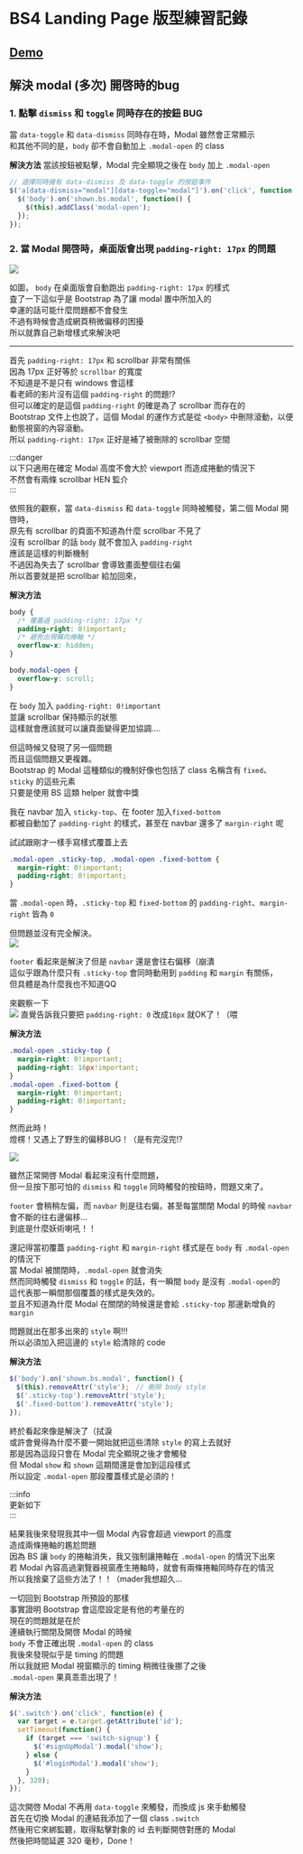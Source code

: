 # BS4 Landing Page 版型練習記錄

## [Demo](https://kayahino.github.io/hexschool-hw/BS4/landing-page-practice/landing.html)

## 解決 modal (多次) 開啓時的bug

### 1. 點擊 `dismiss` 和 `toggle` 同時存在的按鈕 BUG

當 `data-toggle` 和 `data-dismiss` 同時存在時，Modal 雖然會正常顯示    
和其他不同的是，`body` 卻不會自動加上 `.modal-open` 的 class
        
**解決方法**
當該按鈕被點擊，Modal 完全顯現之後在 `body` 加上 `.modal-open`
```javascript
// 選擇同時擁有 data-dismiss 及 data-toggle 的按鈕事件
$('a[data-dismiss="modal"][data-toggle="modal"]').on('click', function() {
  $('body').on('shown.bs.modal', function() {
    $(this).addClass('modal-open');
  });
});
```
    
### 2. 當 Modal 開啓時，桌面版會出現 `padding-right: 17px` 的問題

![](https://i.imgur.com/pL6tvuJ.png)

如圖， `body` 在桌面版會自動跑出 `padding-right: 17px` 的樣式  
査了一下這似乎是 Bootstrap 為了讓 modal 置中所加入的   
幸運的話可能什麼問題都不會發生   
不過有時候會造成網頁稍微偏移的困擾   
所以就靠自己新增樣式來解決吧    
    
      
---
    
        
首先 `padding-right: 17px` 和 scrollbar 非常有關係    
因為 17px 正好等於 `scrollbar` 的寬度    
不知道是不是只有 windows 會這樣    
看老師的影片沒有這個 `padding-right` 的問題!?    
但可以確定的是這個 `padding-right` 的確是為了 scrollbar 而存在的    
Bootstrap 文件上也說了，這個 Modal 的運作方式是從 `<body>` 中刪除滾動，以便動態視窗的內容滾動。   
所以 `padding-right: 17px` 正好是補了被刪除的 scrollbar 空間   
    
    
:::danger   
以下只適用在確定 Modal 高度不會大於 viewport 而造成捲動的情況下    
不然會有兩條 scrollbar HEN 監介   
:::
    
依照我的觀察，當 `data-dismiss` 和 `data-toggle` 同時被觸發，第二個 Modal 開啓時，    
原先有 scrollbar 的頁面不知道為什麼 scrollbar 不見了   
沒有 scrollbar 的話 `body` 就不會加入 `padding-right`    
應該是這樣的判斷機制    
不過因為失去了 scrollbar 會導致畫面整個往右偏    
所以首要就是把 scrollbar 給加回來，   
    
    
**解決方法**
        
```css
body {
  /* 覆蓋過 padding-right: 17px */
  padding-right: 0!important;
  /* 避免出現橫向捲軸 */
  overflow-x: hidden;
}

body.modal-open {
  overflow-y: scroll;
}
```
在 `body` 加入 `padding-right: 0!important`    
並讓 scrollbar 保持顯示的狀態    
這樣就會應該就可以讓頁面變得更加協調....    
    
    
但這時候又發現了另一個問題   
而且這個問題又更複雜。   
Bootstrap 的 Modal 這種類似的機制好像也包括了 class 名稱含有 `fixed`、`sticky` 的這些元素   
只要是使用 BS 這類 helper 就會中獎   
    
我在 navbar 加入 `sticky-top`、在 footer 加入`fixed-bottom`   
都被自動加了 `padding-right` 的樣式，甚至在 navbar 還多了 `margin-right` 呢    
    
試試跟剛才一樣手寫樣式覆蓋上去   
```css
.modal-open .sticky-top, .modal-open .fixed-bottom {
  margin-right: 0!important;
  padding-right: 0!important;
}
```
當 `.modal-open` 時，`.sticky-top` 和 `fixed-bottom` 的 `padding-right`、`margin-right` 皆為 `0`
    
但問題並沒有完全解決。   
![](https://i.imgur.com/XoGNEny.gif)

`footer` 看起來是解決了但是 `navbar` 還是會往右偏移（崩潰    
這似乎跟為什麼只有 `.sticky-top` 會同時動用到 `padding` 和 `margin` 有關係，    
但具體是為什麼我也不知道QQ    

來觀察一下   
![](https://i.imgur.com/Ob23u0G.png)
直覺告訴我只要把 `padding-right: 0` 改成`16px` 就OK了！（喂    

**解決方法**
```css
.modal-open .sticky-top {
  margin-right: 0!important;
  padding-right: 16px!important;
}
.modal-open .fixed-bottom {
  margin-right: 0!important;
  padding-right: 0!important;
}
```
        
    
然而此時！   
燈楞！又遇上了野生的偏移BUG！（是有完沒完!?    

![](https://i.imgur.com/9bcijhj.gif)

雖然正常開啓 Modal 看起來沒有什麼問題，   
但一旦按下那可怕的 `dismiss` 和 `toggle` 同時觸發的按鈕時，問題又來了。    

`footer` 會稍稍左偏，而 `navbar` 則是往右偏，甚至每當關閉 Modal 的時候 `navbar` 會不斷的往右邊偏移...    
到底是什麼妖術喇吼！！   

還記得當初覆蓋 `padding-right` 和 `margin-right` 樣式是在 `body` 有 `.modal-open` 的情況下   
當 Modal 被關閉時，`.modal-open` 就會消失   
然而同時觸發 `dismiss` 和 `toggle` 的話，有一瞬間 `body` 是沒有 `.modal-open`的   
這代表那一瞬間那個覆蓋的樣式是失效的。   
並且不知道為什麼 Modal 在關閉的時候還是會給 `.sticky-top` 那邊新增負的 `margin`   

問題就出在那多出來的 `style` 啊!!!   
所以必須加入把這邊的 `style` 給清除的 code    

**解決方法**
```javascript
$('body').on('shown.bs.modal', function() {
　$(this).removeAttr('style');　// 刪除 body style
　$('.sticky-top').removeAttr('style');
　$('.fixed-bottom').removeAttr('style');
});
```
    
    

終於看起來像是解決了（拭淚   
或許會覺得為什麼不要一開始就把這些清除 `style` 的寫上去就好    
那是因為這段只會在 Modal 完全顯現之後才會觸發    
但 Modal `show` 和 `shown` 這期間還是會加到這段樣式   
所以設定 `.modal-open` 那段覆蓋樣式是必須的！    

    
        
:::info   
更新如下    
:::   

結果我後來發現我其中一個 Modal 內容會超過 viewport 的高度   
造成兩條捲軸的尷尬問題   
因為 BS 讓 `body` 的捲軸消失，我又強制讓捲軸在 `.modal-open` 的情況下出來    
若 Modal 內容高過瀏覽器視窗產生捲軸時，就會有兩條捲軸同時存在的情況   
所以我捨棄了這些方法了！！（mader我想超久...    
    
一切回到 Bootstrap 所預設的那樣   
事實證明 Bootstrap 會這麼設定是有他的考量在的    
現在的問題就是在於   
連續執行關閉及開啓 Modal 的時候   
`body` 不會正確出現 `.modal-open` 的 class   
我後來發現似乎是 timing 的問題   
所以我就把 Modal 視窗顯示的 timing 稍微往後挪了之後   
`.modal-open` 果真乖乖出現了！    

**解決方法**

```javascript
$('.switch').on('click', function(e) {
  var target = e.target.getAttribute('id');
  setTimeout(function() {
    if (target === 'switch-signup') {
      $('#signUpModal').modal('show');
    } else {
      $('#loginModal').modal('show');
    }
  }, 320);
});
```
這次開啓 Modal 不再用 `data-toggle` 來觸發，而換成 js 來手動觸發   
首先在切換 Modal 的連結我添加了一個 class `.switch`   
然後用它來綁監聽，取得點擊對象的 id 去判斷開啓對應的 Modal    
然後把時間延遲 320 毫秒，Done！    